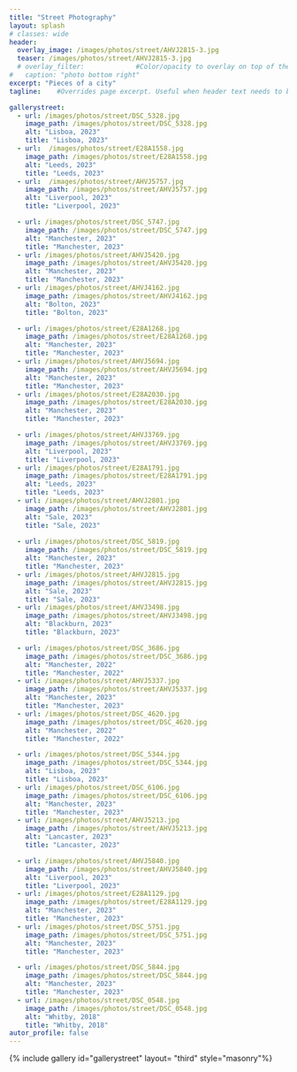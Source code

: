 ```yaml
---
title: "Street Photography"
layout: splash
# classes: wide
header:
  overlay_image: /images/photos/street/AHVJ2815-3.jpg
  teaser: /images/photos/street/AHVJ2815-3.jpg
  # overlay_filter:             #Color/opacity to overlay on top of the header image. Example: 0.5, rgba(255, 0, 0, 0.5) or linear-gradient. 
#   caption: "photo bottom right"     
excerpt: "Pieces of a city" 
tagline:    #Overrides page excerpt. Useful when header text needs to be different from excerpt in archive views.

gallerystreet: 
  - url: /images/photos/street/DSC_5328.jpg
    image_path: /images/photos/street/DSC_5328.jpg
    alt: "Lisboa, 2023"
    title: "Lisboa, 2023"
  - url:  /images/photos/street/E28A1558.jpg
    image_path: /images/photos/street/E28A1558.jpg
    alt: "Leeds, 2023"
    title: "Leeds, 2023"
  - url:  /images/photos/street/AHVJ5757.jpg
    image_path: /images/photos/street/AHVJ5757.jpg
    alt: "Liverpool, 2023"
    title: "Liverpool, 2023"

  - url: /images/photos/street/DSC_5747.jpg
    image_path: /images/photos/street/DSC_5747.jpg
    alt: "Manchester, 2023"
    title: "Manchester, 2023"
  - url: /images/photos/street/AHVJ5420.jpg
    image_path: /images/photos/street/AHVJ5420.jpg
    alt: "Manchester, 2023"
    title: "Manchester, 2023"  
  - url: /images/photos/street/AHVJ4162.jpg
    image_path: /images/photos/street/AHVJ4162.jpg
    alt: "Bolton, 2023"
    title: "Bolton, 2023"

  - url: /images/photos/street/E28A1268.jpg
    image_path: /images/photos/street/E28A1268.jpg
    alt: "Manchester, 2023"
    title: "Manchester, 2023"   
  - url: /images/photos/street/AHVJ5694.jpg
    image_path: /images/photos/street/AHVJ5694.jpg
    alt: "Manchester, 2023"
    title: "Manchester, 2023"    
  - url: /images/photos/street/E28A2030.jpg
    image_path: /images/photos/street/E28A2030.jpg
    alt: "Manchester, 2023"
    title: "Manchester, 2023" 

  - url: /images/photos/street/AHVJ3769.jpg
    image_path: /images/photos/street/AHVJ3769.jpg
    alt: "Liverpool, 2023"
    title: "Liverpool, 2023"   
  - url: /images/photos/street/E28A1791.jpg
    image_path: /images/photos/street/E28A1791.jpg
    alt: "Leeds, 2023"
    title: "Leeds, 2023"   
  - url: /images/photos/street/AHVJ2801.jpg
    image_path: /images/photos/street/AHVJ2801.jpg
    alt: "Sale, 2023"
    title: "Sale, 2023"   
    
  - url: /images/photos/street/DSC_5819.jpg
    image_path: /images/photos/street/DSC_5819.jpg
    alt: "Manchester, 2023"
    title: "Manchester, 2023"  
  - url: /images/photos/street/AHVJ2815.jpg
    image_path: /images/photos/street/AHVJ2815.jpg
    alt: "Sale, 2023"
    title: "Sale, 2023"   
  - url: /images/photos/street/AHVJ3498.jpg
    image_path: /images/photos/street/AHVJ3498.jpg
    alt: "Blackburn, 2023"
    title: "Blackburn, 2023"    

  - url: /images/photos/street/DSC_3686.jpg
    image_path: /images/photos/street/DSC_3686.jpg
    alt: "Manchester, 2022"
    title: "Manchester, 2022"
  - url: /images/photos/street/AHVJ5337.jpg
    image_path: /images/photos/street/AHVJ5337.jpg
    alt: "Manchester, 2023"
    title: "Manchester, 2023"
  - url: /images/photos/street/DSC_4620.jpg
    image_path: /images/photos/street/DSC_4620.jpg
    alt: "Manchester, 2022"
    title: "Manchester, 2022"

  - url: /images/photos/street/DSC_5344.jpg
    image_path: /images/photos/street/DSC_5344.jpg
    alt: "Lisboa, 2023"
    title: "Lisboa, 2023"   
  - url: /images/photos/street/DSC_6106.jpg
    image_path: /images/photos/street/DSC_6106.jpg
    alt: "Manchester, 2023"
    title: "Manchester, 2023"  
  - url: /images/photos/street/AHVJ5213.jpg
    image_path: /images/photos/street/AHVJ5213.jpg
    alt: "Lancaster, 2023"
    title: "Lancaster, 2023"  

  - url: /images/photos/street/AHVJ5840.jpg
    image_path: /images/photos/street/AHVJ5840.jpg
    alt: "Liverpool, 2023"
    title: "Liverpool, 2023"  
  - url: /images/photos/street/E28A1129.jpg
    image_path: /images/photos/street/E28A1129.jpg
    alt: "Manchester, 2023"
    title: "Manchester, 2023"     
  - url: /images/photos/street/DSC_5751.jpg
    image_path: /images/photos/street/DSC_5751.jpg
    alt: "Manchester, 2023"
    title: "Manchester, 2023"       

  - url: /images/photos/street/DSC_5844.jpg
    image_path: /images/photos/street/DSC_5844.jpg
    alt: "Manchester, 2023"
    title: "Manchester, 2023"   
  - url: /images/photos/street/DSC_0548.jpg
    image_path: /images/photos/street/DSC_0548.jpg
    alt: "Whitby, 2018"
    title: "Whitby, 2018"       
autor_profile: false
---
```








<!-- {% include gallery id="gallerystreet" layout= "third"%} -->

{% include gallery id="gallerystreet" layout= "third" style="masonry"%}




<script src="https://code.jquery.com/jquery-3.6.0.min.js"></script>
<!-- <script src="https://unpkg.com/masonry-layout@4/dist/masonry.pkgd.min.js"></script> -->
<script src="https://cdnjs.cloudflare.com/ajax/libs/masonry/4.2.2/masonry.pkgd.min.js"></script>
<script src="https://unpkg.com/imagesloaded@4/imagesloaded.pkgd.min.js"></script>




<script>
    // Wait for the images to load
    imagesLoaded(document.querySelector('.masonry'), function() {
        var elem = document.querySelector('.masonry');
        var msnry = new Masonry(elem, {
            itemSelector: '.masonry-item',
            columnWidth: '.masonry-item', // Use masonry-item's width as the column width
            percentPosition: true
            // ,gutter: 10  // This specifies a 10px gutter both vertically and horizontally
        });
    });
</script>


